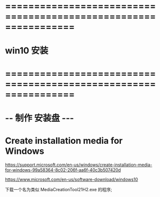 # ================================================================ #
#                 win10 安装
# ================================================================ #


# -- 制作 安装盘 ---
#  Create installation media for Windows
https://support.microsoft.com/en-us/windows/create-installation-media-for-windows-99a58364-8c02-206f-aa6f-40c3b507420d

https://www.microsoft.com/en-us/software-download/windows10


下载一个名为类似 MediaCreationTool21H2.exe 的程序;




